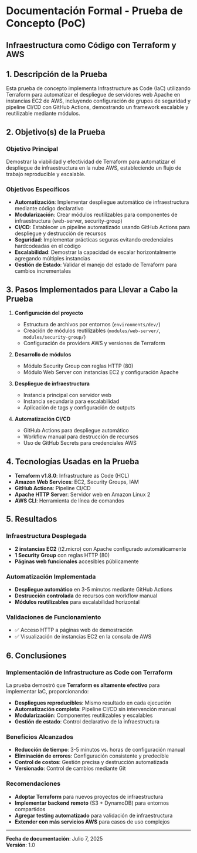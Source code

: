 # Documentación Formal - Prueba de Concepto (PoC)
## Infraestructura como Código con Terraform y AWS

## 1. Descripción de la Prueba

Esta prueba de concepto implementa Infrastructure as Code (IaC) utilizando Terraform para automatizar el despliegue de servidores web Apache en instancias EC2 de AWS, incluyendo configuración de grupos de seguridad y pipeline CI/CD con GitHub Actions, demostrando un framework escalable y reutilizable mediante módulos.

## 2. Objetivo(s) de la Prueba

### Objetivo Principal
Demostrar la viabilidad y efectividad de Terraform para automatizar el despliegue de infraestructura en la nube AWS, estableciendo un flujo de trabajo reproducible y escalable.

### Objetivos Específicos
- **Automatización**: Implementar despliegue automático de infraestructura mediante código declarativo
- **Modularización**: Crear módulos reutilizables para componentes de infraestructura (web-server, security-group)
- **CI/CD**: Establecer un pipeline automatizado usando GitHub Actions para despliegue y destrucción de recursos
- **Seguridad**: Implementar prácticas seguras evitando credenciales hardcodeadas en el código
- **Escalabilidad**: Demostrar la capacidad de escalar horizontalmente agregando múltiples instancias
- **Gestión de Estado**: Validar el manejo del estado de Terraform para cambios incrementales

## 3. Pasos Implementados para Llevar a Cabo la Prueba

1. **Configuración del proyecto**
   - Estructura de archivos por entornos (`environments/dev/`)
   - Creación de módulos reutilizables (`modules/web-server/`, `modules/security-group/`)
   - Configuración de providers AWS y versiones de Terraform

2. **Desarrollo de módulos**
   - Módulo Security Group con reglas HTTP (80)
   - Módulo Web Server con instancias EC2 y configuración Apache

3. **Despliegue de infraestructura**
   - Instancia principal con servidor web
   - Instancia secundaria para escalabilidad
   - Aplicación de tags y configuración de outputs

4. **Automatización CI/CD**
   - GitHub Actions para despliegue automático
   - Workflow manual para destrucción de recursos
   - Uso de GitHub Secrets para credenciales AWS

## 4. Tecnologías Usadas en la Prueba

- **Terraform v1.8.0**: Infrastructure as Code (HCL)
- **Amazon Web Services**: EC2, Security Groups, IAM
- **GitHub Actions**: Pipeline CI/CD
- **Apache HTTP Server**: Servidor web en Amazon Linux 2
- **AWS CLI**: Herramienta de línea de comandos

## 5. Resultados

### Infraestructura Desplegada
- **2 instancias EC2** (t2.micro) con Apache configurado automáticamente
- **1 Security Group** con reglas HTTP (80)
- **Páginas web funcionales** accesibles públicamente

### Automatización Implementada
- **Despliegue automático** en 3-5 minutos mediante GitHub Actions
- **Destrucción controlada** de recursos con workflow manual
- **Módulos reutilizables** para escalabilidad horizontal

### Validaciones de Funcionamiento
- ✅ Acceso HTTP a páginas web de demostración
- ✅ Visualización de instancias EC2 en la consola de AWS

## 6. Conclusiones

### Implementación de Infrastructure as Code con Terraform

La prueba demostró que **Terraform es altamente efectivo** para implementar IaC, proporcionando:

- **Despliegues reproducibles**: Mismo resultado en cada ejecución
- **Automatización completa**: Pipeline CI/CD sin intervención manual
- **Modularización**: Componentes reutilizables y escalables
- **Gestión de estado**: Control declarativo de la infraestructura

### Beneficios Alcanzados

- **Reducción de tiempo**: 3-5 minutos vs. horas de configuración manual
- **Eliminación de errores**: Configuración consistente y predecible
- **Control de costos**: Gestión precisa y destrucción automatizada
- **Versionado**: Control de cambios mediante Git

### Recomendaciones

- **Adoptar Terraform** para nuevos proyectos de infraestructura
- **Implementar backend remoto** (S3 + DynamoDB) para entornos compartidos
- **Agregar testing automatizado** para validación de infraestructura
- **Extender con más servicios AWS** para casos de uso complejos

---

**Fecha de documentación**: Julio 7, 2025  
**Versión**: 1.0 
